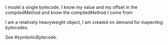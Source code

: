 I model a single bytecode. I know my value and my offset in the compiledMethod and know the compiledMethod I come from

I am a relatively heavyweight object, I am created on demand for inspecting bytecodes.

See #symbolicBytecode.